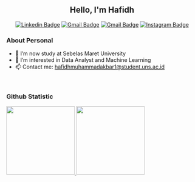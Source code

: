 <h2 align="center">
  Hello, I'm Hafidh
</h2>

<div align="center">  

  [![Linkedin Badge](https://img.shields.io/badge/-LinkedIn-blue?logo=Linkedin&logoColor=white&link=https://www.linkedin.com/in/hafidh15/)](https://www.linkedin.com/in/hafidh15/) 
  [![Gmail Badge](https://img.shields.io/badge/-Gmail-red?logo=Gmail&logoColor=white&link=mailto:hafidhmuhammadakbar1@student.uns.ac.id)](mailto:hafidhmuhammadakbar1@student.uns.ac.id)
  [![Gmail Badge](https://img.shields.io/badge/-Gmail-red?logo=Gmail&logoColor=white&link=mailto:hafidhmuhammadakbar1@student.uns.ac.id)](mailto:hafidhmuhammadakbar15@gmail.com)
  [![Instagram Badge](https://img.shields.io/badge/-Instagram-purple?logo=instagram&logoColor=white&link=https://instagram.com/hafidhmuhammadakbar/)](https://instagram.com/hafidhmuhammadakbar)

</div>

### About Personal
- 🔭 I’m now study at Sebelas Maret University  
- 👀 I’m interested in Data Analyst and Machine Learning
- 📫 Contact me: hafidhmuhammadakbar1@student.uns.ac.id
<br>


### Github Statistic
<p align="left">
<a href="https://github.com/hafidhmuhammadakbar">
  <img height="180em" src="https://github-readme-stats-eight-theta.vercel.app/api?username=hafidhmuhammadakbar&show_icons=true&theme=algolia&include_all_commits=true&count_private=true"/>
  <img height="180em" src="https://github-readme-stats-eight-theta.vercel.app/api/top-langs/?username=hafidhmuhammadakbar&layout=compact&langs_count=8&theme=algolia"/>
</a>
</p>
